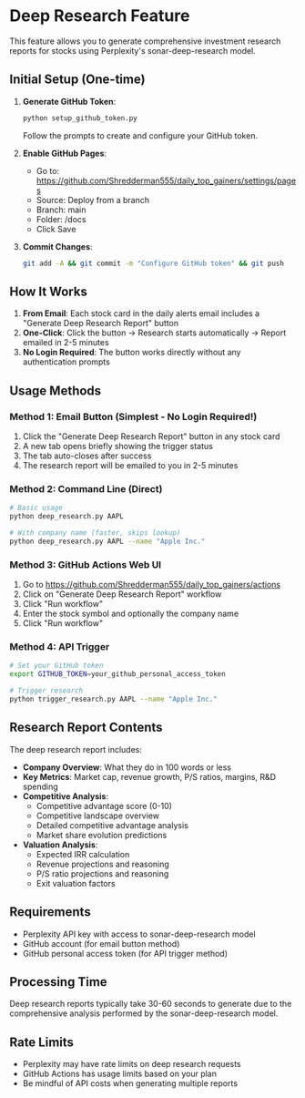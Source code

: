 # Deep Research Feature

This feature allows you to generate comprehensive investment research reports for stocks using Perplexity's sonar-deep-research model.

## Initial Setup (One-time)

1. **Generate GitHub Token**:
   ```bash
   python setup_github_token.py
   ```
   Follow the prompts to create and configure your GitHub token.

2. **Enable GitHub Pages**:
   - Go to: https://github.com/Shredderman555/daily_top_gainers/settings/pages
   - Source: Deploy from a branch
   - Branch: main
   - Folder: /docs
   - Click Save

3. **Commit Changes**:
   ```bash
   git add -A && git commit -m "Configure GitHub token" && git push
   ```

## How It Works

1. **From Email**: Each stock card in the daily alerts email includes a "Generate Deep Research Report" button
2. **One-Click**: Click the button → Research starts automatically → Report emailed in 2-5 minutes
3. **No Login Required**: The button works directly without any authentication prompts

## Usage Methods

### Method 1: Email Button (Simplest - No Login Required!)
1. Click the "Generate Deep Research Report" button in any stock card
2. A new tab opens briefly showing the trigger status
3. The tab auto-closes after success
4. The research report will be emailed to you in 2-5 minutes

### Method 2: Command Line (Direct)
```bash
# Basic usage
python deep_research.py AAPL

# With company name (faster, skips lookup)
python deep_research.py AAPL --name "Apple Inc."
```

### Method 3: GitHub Actions Web UI
1. Go to https://github.com/Shredderman555/daily_top_gainers/actions
2. Click on "Generate Deep Research Report" workflow
3. Click "Run workflow"
4. Enter the stock symbol and optionally the company name
5. Click "Run workflow"

### Method 4: API Trigger
```bash
# Set your GitHub token
export GITHUB_TOKEN=your_github_personal_access_token

# Trigger research
python trigger_research.py AAPL --name "Apple Inc."
```

## Research Report Contents

The deep research report includes:

- **Company Overview**: What they do in 100 words or less
- **Key Metrics**: Market cap, revenue growth, P/S ratios, margins, R&D spending
- **Competitive Analysis**: 
  - Competitive advantage score (0-10)
  - Competitive landscape overview
  - Detailed competitive advantage analysis
  - Market share evolution predictions
- **Valuation Analysis**:
  - Expected IRR calculation
  - Revenue projections and reasoning
  - P/S ratio projections and reasoning
  - Exit valuation factors

## Requirements

- Perplexity API key with access to sonar-deep-research model
- GitHub account (for email button method)
- GitHub personal access token (for API trigger method)

## Processing Time

Deep research reports typically take 30-60 seconds to generate due to the comprehensive analysis performed by the sonar-deep-research model.

## Rate Limits

- Perplexity may have rate limits on deep research requests
- GitHub Actions has usage limits based on your plan
- Be mindful of API costs when generating multiple reports